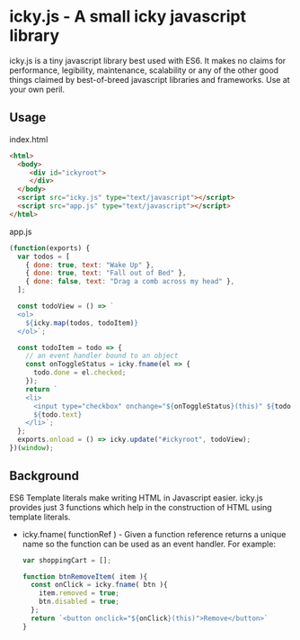 # icky.js - A small icky javascript library

icky.js is a tiny javascript library best used with ES6. It makes no claims for performance, legibility, maintenance, scalability or any of the other good things claimed by best-of-breed javascript libraries and frameworks. Use at your own peril.

## Usage

index.html  

```html
<html>
  <body>
     <div id="ickyroot">
     </div>
  </body>
  <script src="icky.js" type="text/javascript"></script>
  <script src="app.js" type="text/javascript"></script>
</html>
```

app.js

```javascript
(function(exports) {
  var todos = [
    { done: true, text: "Wake Up" }, 
    { done: true, text: "Fall out of Bed" },
    { done: false, text: "Drag a comb across my head" },
  ];

  const todoView = () => `
  <ol>
    ${icky.map(todos, todoItem)}
  </ol>`;

  const todoItem = todo => {
    // an event handler bound to an object
    const onToggleStatus = icky.fname(el => {
      todo.done = el.checked;
    });
    return `
    <li>
      <input type="checkbox" onchange="${onToggleStatus}(this)" ${todo.done ? "checked" : ""} /> 
      ${todo.text}
    </li>`;
  };
  exports.onload = () => icky.update("#ickyroot", todoView);
})(window);
```

## Background

ES6 Template literals make writing HTML in Javascript easier. icky.js provides just 3 functions which help in the construction of HTML using template literals.

* icky.fname( functionRef ) - Given a function reference returns a unique name so the function can be used as an event handler. For example:  
  ```javascript
  var shoppingCart = [];
  
  function btnRemoveItem( item ){
    const onClick = icky.fname( btn ){
      item.removed = true;
      btn.disabled = true;
    };
    return `<button onclick="${onClick}(this)">Remove</button>`
  }
  ```
